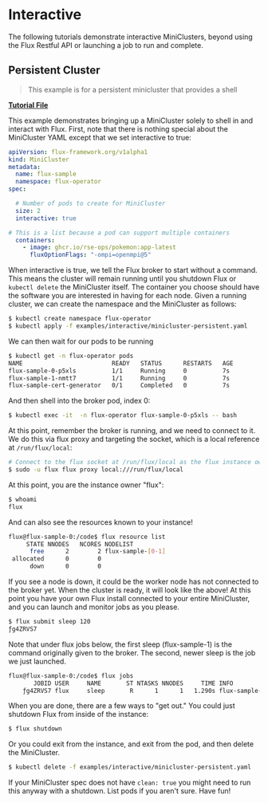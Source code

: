 # Interactive

The following tutorials demonstrate interactive MiniClusters, beyond using the Flux Restful API or
launching a job to run and complete.

## Persistent Cluster

> This example is for a persistent minicluster that provides a shell

 **[Tutorial File](https://github.com/flux-framework/flux-operator/blob/main/examples/interactive/minicluster-persistent.yaml)**

This example demonstrates bringing up a MiniCluster solely to shell in and interact with Flux. First, 
note that there is nothing special about the MiniCluster YAML except that we set interactive to true:

```yaml
apiVersion: flux-framework.org/v1alpha1
kind: MiniCluster
metadata:
  name: flux-sample
  namespace: flux-operator
spec:

  # Number of pods to create for MiniCluster
  size: 2
  interactive: true

# This is a list because a pod can support multiple containers
  containers:
    - image: ghcr.io/rse-ops/pokemon:app-latest
      fluxOptionFlags: "-ompi=openmpi@5"
```

When interactive is true, we tell the Flux broker to start without a command. This means
the cluster will remain running until you shutdown Flux or `kubectl delete` the MiniCluster
itself. The container you choose should have the software you are interested in having for each node.
Given a running cluster, we can create the namespace and the MiniCluster as follows:

```bash
$ kubectl create namespace flux-operator
$ kubectl apply -f examples/interactive/minicluster-persistent.yaml
```

We can then wait for our pods to be running

```bash
$ kubectl get -n flux-operator pods
NAME                         READY   STATUS      RESTARTS   AGE
flux-sample-0-p5xls          1/1     Running     0          7s
flux-sample-1-nmtt7          1/1     Running     0          7s
flux-sample-cert-generator   0/1     Completed   0          7s
```

And then shell into the broker pod, index 0:

```bash
$ kubectl exec -it  -n flux-operator flux-sample-0-p5xls -- bash
```

At this point, remember the broker is running, and we need to connect to it. We do this via
flux proxy and targeting the socket, which is a local reference at `/run/flux/local`:

```bash
# Connect to the flux socket at /run/flux/local as the flux instance owner "flux"
$ sudo -u flux flux proxy local:///run/flux/local
```

At this point, you are the instance owner "flux":

```bash
$ whoami
flux
```
And can also see the resources known to your instance!

```bash
flux@flux-sample-0:/code$ flux resource list
     STATE NNODES   NCORES NODELIST
      free      2        2 flux-sample-[0-1]
 allocated      0        0
      down      0        0 
```

If you see a node is down, it could be the worker node has not connected to the broker
yet. When the cluster is ready, it will look like the above! At this point you 
have your own Flux install connected to your entire MiniCluster,
and you can launch and monitor jobs as you please.

```bash
$ flux submit sleep 120
ƒg4ZRVS7
```

Note that under flux jobs below, the first sleep (flux-sample-1) is the command
originally given to the broker. The second, newer sleep is the job we just launched.

```bash
flux@flux-sample-0:/code$ flux jobs
       JOBID USER     NAME       ST NTASKS NNODES     TIME INFO
    ƒg4ZRVS7 flux     sleep       R      1      1   1.290s flux-sample-1
```

When you are done, there are a few ways to "get out." You could just shutdown Flux from
inside of the instance:

```bash
$ flux shutdown
```

Or you could exit from the instance, and exit from the pod, and then delete the MiniCluster.

```bash
$ kubectl delete -f examples/interactive/minicluster-persistent.yaml
```

If your MiniCluster spec does not have `clean: true` you might need to run this 
anyway with a shutdown. List pods if you aren't sure. Have fun! 